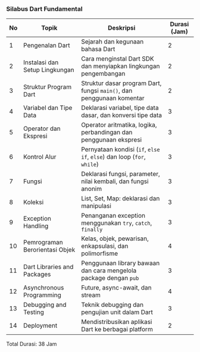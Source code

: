 ### Silabus Dart Fundamental

| **No** | **Topik**                       | **Deskripsi**                                                          | **Durasi (Jam)** |
|--------|---------------------------------|------------------------------------------------------------------------|------------------|
| 1      | Pengenalan Dart                 | Sejarah dan kegunaan bahasa Dart                                       | 2                |
| 2      | Instalasi dan Setup Lingkungan  | Cara menginstal Dart SDK dan menyiapkan lingkungan pengembangan        | 2                |
| 3      | Struktur Program Dart           | Struktur dasar program Dart, fungsi `main()`, dan penggunaan komentar   | 2                |
| 4      | Variabel dan Tipe Data          | Deklarasi variabel, tipe data dasar, dan konversi tipe data             | 3                |
| 5      | Operator dan Ekspresi           | Operator aritmatika, logika, perbandingan dan penggunaan ekspresi       | 3                |
| 6      | Kontrol Alur                    | Pernyataan kondisi (`if`, `else if`, `else`) dan loop (`for`, `while`)  | 3                |
| 7      | Fungsi                          | Deklarasi fungsi, parameter, nilai kembali, dan fungsi anonim          | 3                |
| 8      | Koleksi                         | List, Set, Map: deklarasi dan manipulasi                               | 3                |
| 9      | Exception Handling              | Penanganan exception menggunakan `try`, `catch`, `finally`              | 3                |
| 10     | Pemrograman Berorientasi Objek  | Kelas, objek, pewarisan, enkapsulasi, dan polimorfisme                  | 4                |
| 11     | Dart Libraries and Packages     | Penggunaan library bawaan dan cara mengelola package dengan `pub`       | 3                |
| 12     | Asynchronous Programming        | Future, async-await, dan stream                                        | 4                |
| 13     | Debugging and Testing           | Teknik debugging dan pengujian unit dalam Dart                          | 3                |
| 14     | Deployment                      | Mendistribusikan aplikasi Dart ke berbagai platform                    | 2                |

Total Durasi: 38 Jam
